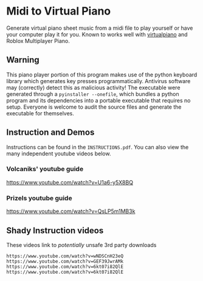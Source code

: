 # Midi to Virtual Piano

Generate virtual piano sheet music from a midi file to play yourself or have your computer play it for you. Known to works well with [virtualpiano](https://virtualpiano.net) and Roblox Multiplayer Piano.


## Warning

This piano player portion of this program makes use of the python keyboard library which generates key presses programmatically. Antivirus software may (correctly) detect this as malicious activity! The executable were generated through a `pyinstaller --onefile`, which bundles a python program and its dependencies into a portable executable that requires no setup. Everyone is welcome to audit the source files and generate the executable for themselves. 

## Instruction and Demos
Instructions can be found in the `INSTRUCTIONS.pdf`. You can also view the many independent youtube videos below.

### Volcaniks' youtube guide

https://www.youtube.com/watch?v=U1a6-y5X8BQ

### Prizels youtube guide

https://www.youtube.com/watch?v=QsLP5m1MB3k
	
## Shady Instruction videos

These videos link to *potentially* unsafe 3rd party downloads
```
https://www.youtube.com/watch?v=wNDSCnH23eQ
https://www.youtube.com/watch?v=GEF39JwrAMk
https://www.youtube.com/watch?v=6kt07i82QlE
https://www.youtube.com/watch?v=6kt07i82QlE
```
